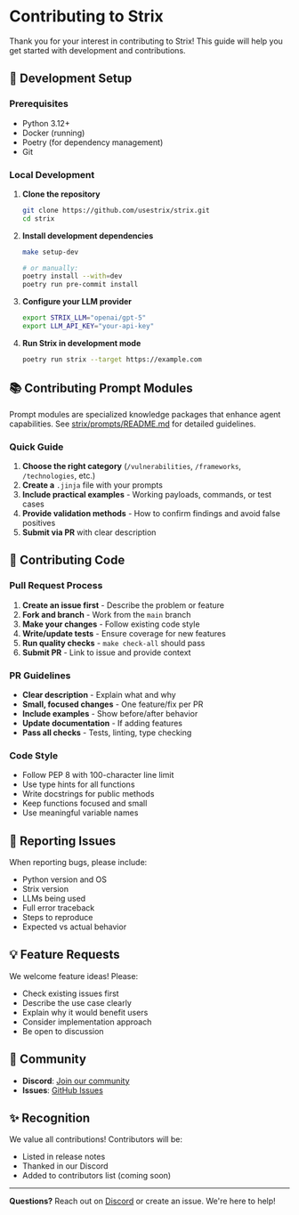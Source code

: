 # Contributing to Strix

Thank you for your interest in contributing to Strix! This guide will help you get started with development and contributions.

## 🚀 Development Setup

### Prerequisites

- Python 3.12+
- Docker (running)
- Poetry (for dependency management)
- Git

### Local Development

1. **Clone the repository**
   ```bash
   git clone https://github.com/usestrix/strix.git
   cd strix
   ```

2. **Install development dependencies**
   ```bash
   make setup-dev

   # or manually:
   poetry install --with=dev
   poetry run pre-commit install
   ```

3. **Configure your LLM provider**
   ```bash
   export STRIX_LLM="openai/gpt-5"
   export LLM_API_KEY="your-api-key"
   ```

4. **Run Strix in development mode**
   ```bash
   poetry run strix --target https://example.com
   ```

## 📚 Contributing Prompt Modules

Prompt modules are specialized knowledge packages that enhance agent capabilities. See [strix/prompts/README.md](strix/prompts/README.md) for detailed guidelines.

### Quick Guide

1. **Choose the right category** (`/vulnerabilities`, `/frameworks`, `/technologies`, etc.)
2. **Create a** `.jinja` file with your prompts
3. **Include practical examples** - Working payloads, commands, or test cases
4. **Provide validation methods** - How to confirm findings and avoid false positives
5. **Submit via PR** with clear description

## 🔧 Contributing Code

### Pull Request Process

1. **Create an issue first** - Describe the problem or feature
2. **Fork and branch** - Work from the `main` branch
3. **Make your changes** - Follow existing code style
4. **Write/update tests** - Ensure coverage for new features
5. **Run quality checks** - `make check-all` should pass
6. **Submit PR** - Link to issue and provide context

### PR Guidelines

- **Clear description** - Explain what and why
- **Small, focused changes** - One feature/fix per PR
- **Include examples** - Show before/after behavior
- **Update documentation** - If adding features
- **Pass all checks** - Tests, linting, type checking

### Code Style

- Follow PEP 8 with 100-character line limit
- Use type hints for all functions
- Write docstrings for public methods
- Keep functions focused and small
- Use meaningful variable names

## 🐛 Reporting Issues

When reporting bugs, please include:

- Python version and OS
- Strix version
- LLMs being used
- Full error traceback
- Steps to reproduce
- Expected vs actual behavior

## 💡 Feature Requests

We welcome feature ideas! Please:

- Check existing issues first
- Describe the use case clearly
- Explain why it would benefit users
- Consider implementation approach
- Be open to discussion

## 🤝 Community

- **Discord**: [Join our community](https://discord.gg/yduEyduBsp)
- **Issues**: [GitHub Issues](https://github.com/usestrix/strix/issues)

## ✨ Recognition

We value all contributions! Contributors will be:
- Listed in release notes
- Thanked in our Discord
- Added to contributors list (coming soon)

---

**Questions?** Reach out on [Discord](https://discord.gg/yduEyduBsp) or create an issue. We're here to help!
